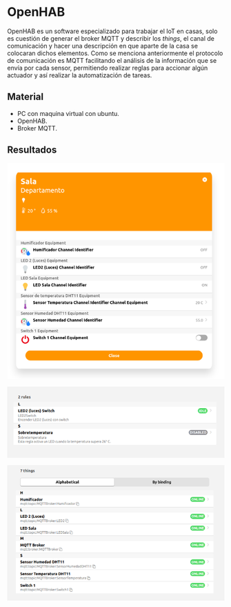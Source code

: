 # OpenHAB
OpenHAB es un software especializado para trabajar el IoT en casas, solo es cuestión de generar el broker MQTT y describir los *things*, el canal de comunicación y hacer una descripción en que aparte de la casa se colocaran dichos elementos. Como se menciona anteriormente el protocolo de comunicación es MQTT facilitando el análisis de la información que se envía por cada sensor, permitiendo realizar reglas para accionar algún actuador y así realizar la automatización de tareas.

## Material

- PC con maquina virtual con ubuntu.
- OpenHAB.
- Broker MQTT.

## Resultados
![GUI](https://github.com/angelumoca21/SamsungInnovationCampus/blob/main/OpenHAB/imagenes/GUI.png)

![Rules](https://github.com/angelumoca21/SamsungInnovationCampus/blob/main/OpenHAB/imagenes/rules.png)

![Things](https://github.com/angelumoca21/SamsungInnovationCampus/blob/main/OpenHAB/imagenes/things.png)
